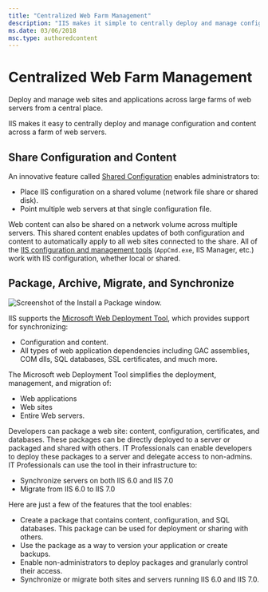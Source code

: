 ```yaml
---
title: "Centralized Web Farm Management"
description: "IIS makes it simple to centrally deploy and manage configuration and content across a farm of Web servers."
ms.date: 03/06/2018
msc.type: authoredcontent
---
```

# Centralized Web Farm Management

Deploy and manage web sites and applications across large farms of web servers from a central place.

IIS makes it easy to centrally deploy and manage configuration and content across a farm of web servers.

## Share Configuration and Content

An innovative feature called [Shared Configuration](/IIS/manage/managing-your-configuration-settings/shared-configuration_264) enables administrators to:

* Place IIS configuration on a shared volume (network file share or shared disk).
* Point multiple web servers at that single configuration file.

Web content can also be shared on a network volume across multiple servers. This shared content enables updates of both configuration and content to automatically apply to all web sites connected to the share. All of the [IIS configuration and management tools](powerful-admin-tools.md) (`AppCmd.exe`, IIS Manager, etc.) work with IIS configuration, whether local or shared.

## Package, Archive, Migrate, and Synchronize

 ![Screenshot of the Install a Package window.](centralized-web-farm-management/_static/ms-deploy-big.png) 

IIS supports the [Microsoft Web Deployment Tool](/iis/publish/using-web-deploy/use-the-web-deployment-tool), which provides support for synchronizing:

* Configuration and content.
* All types of web application dependencies including GAC assemblies, COM dlls, SQL databases, SSL certificates, and much more.

The Microsoft web Deployment Tool simplifies the deployment, management, and migration of:

* Web applications
* Web sites
* Entire Web servers. 

Developers can package a web site: content, configuration, certificates, and databases. These packages can be directly deployed to a server or packaged and shared with others. IT Professionals can enable developers to deploy these packages to a server and delegate access to non-admins. IT Professionals can use the tool in their infrastructure to:

* Synchronize servers on both IIS 6.0 and IIS 7.0
* Migrate from IIS 6.0 to IIS 7.0

Here are just a few of the features that the tool enables:

* Create a package that contains content, configuration, and SQL databases. This package can be used for deployment or sharing with others.
* Use the package as a way to version your application or create backups.
* Enable non-administrators to deploy packages and granularly control their access.
* Synchronize or migrate both sites and servers running IIS 6.0 and IIS 7.0.
